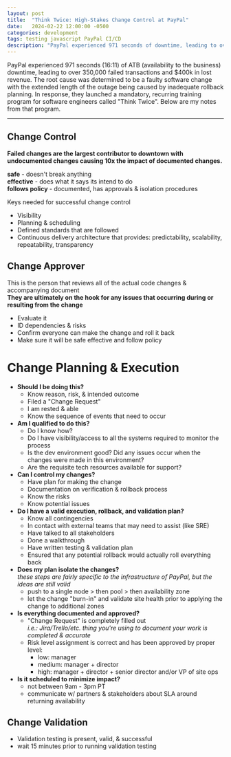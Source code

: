 ```yaml
---
layout: post
title:  "Think Twice: High-Stakes Change Control at PayPal"
date:   2024-02-22 12:00:00 -0500
categories: development
tags: testing javascript PayPal CI/CD
description: "PayPal experienced 971 seconds of downtime, leading to over 350,000 failed transactions and $400k in lost revenue. In response, they launched a mandatory, recurring training program for software engineers called Think Twice."
---
```





PayPal experienced 971 seconds (16:11) of ATB (availability to the business) downtime, leading to over 350,000 failed transactions and $400k in lost revenue. The root cause was determined to be a faulty software change with the extended length of the outage being caused by inadequate rollback planning. In response, they launched a mandatory, recurring training program for software engineers called "Think Twice". Below are my notes from that program.


--- 

## Change Control

**Failed changes are the largest contributor to downtown with undocumented changes causing 10x the impact of documented changes.** 

**safe** - doesn't break anything  
**effective** - does what it says its intend to do  
**follows policy** - documented, has approvals & isolation procedures  

Keys needed for successful change control  
- Visibility
- Planning & scheduling
- Defined standards that are followed
- Continuous delivery architecture that provides: predictability, scalability, repeatability, transparency   


## Change Approver
This is the person that reviews all of the actual code changes & accompanying document  
**They are ultimately on the hook for any issues that occurring during or resulting from the change**
- Evaluate it 
- ID dependencies & risks
- Confirm everyone can make the change and roll it back
- Make sure it will be safe effective and follow policy



# Change Planning & Execution
- **Should I be doing this?**
  - Know reason, risk, & intended outcome
  - Filed a "Change Request"
  - I am rested & able
  - Know the sequence of events that need to occur
- **Am I qualified to do this?**
  - Do I know how?
  - Do I have visibility/access to all the systems required to monitor the process
  - Is the dev environment good? Did any issues occur when the changes were made in this environment? 
  - Are the requisite tech resources available for support?
- **Can I control my changes?**
  - Have plan for making the change
  - Documentation on verification & rollback process
  - Know the risks
  - Know potential issues
- **Do I have a valid execution, rollback, and validation plan?**
  - Know all contingencies
  - In contact with external teams that may need to assist (like SRE)
  - Have talked to all stakeholders
  - Done a walkthrough 
  - Have written testing & validation plan
  - Ensured that any potential rollback would actually roll everything back
- **Does my plan isolate the changes?**  
*these steps are fairly specific to the infrastructure of PayPal, but the ideas are still valid*  
  - push to a single node > then pool > then availability zone
  - let the change "burn-in" and validate site health prior to applying the change to additional zones
- **Is everything documented and approved?**
  - "Change Request" is completely filled out  
  *i.e.: Jira/Trello/etc. thing you're using to document your work is completed & accurate*  
  - Risk level assignment is correct and has been approved by proper level:
    -  low: manager
    -  medium: manager + director 
    -  high: manager + director + senior director and/or VP of site ops
- **Is it scheduled to minimize impact?** 
  - not between 9am - 3pm PT
  - communicate w/ partners & stakeholders about SLA around returning availability


## Change Validation
- Validation testing is present, valid, & successful 
- wait 15 minutes prior to running validation testing

